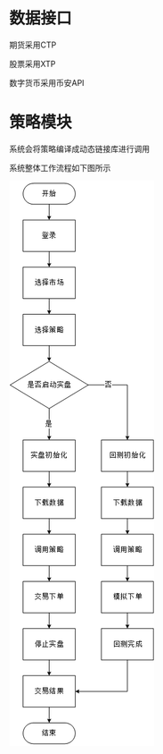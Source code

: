 # 数据接口

期货采用CTP

股票采用XTP

数字货币采用币安API


# 策略模块

系统会将策略编译成动态链接库进行调用


系统整体工作流程如下图所示

![图1](picture/flow.png)

